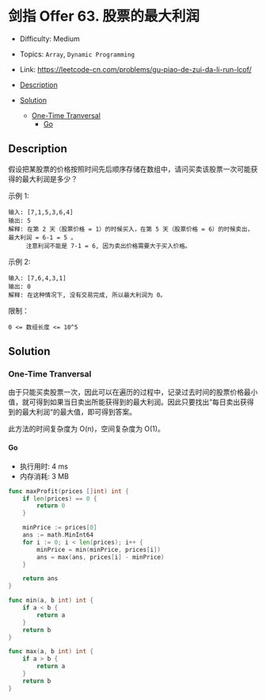 <!-- omit in toc -->
# 剑指 Offer 63.  股票的最大利润

- Difficulty: Medium
- Topics: `Array`, `Dynamic Programming`
- Link: https://leetcode-cn.com/problems/gu-piao-de-zui-da-li-run-lcof/

- [Description](#description)
- [Solution](#solution)
  - [One-Time Tranversal](#one-time-tranversal)
    - [Go](#go)

## Description

假设把某股票的价格按照时间先后顺序存储在数组中，请问买卖该股票一次可能获得的最大利润是多少？

示例 1:
```
输入: [7,1,5,3,6,4]
输出: 5
解释: 在第 2 天（股票价格 = 1）的时候买入，在第 5 天（股票价格 = 6）的时候卖出，最大利润 = 6-1 = 5 。
     注意利润不能是 7-1 = 6, 因为卖出价格需要大于买入价格。
```
示例 2:
```
输入: [7,6,4,3,1]
输出: 0
解释: 在这种情况下, 没有交易完成, 所以最大利润为 0。
```

限制：
```
0 <= 数组长度 <= 10^5
```

## Solution

### One-Time Tranversal

由于只能买卖股票一次，因此可以在遍历的过程中，记录过去时间的股票价格最小值，就可得到如果当日卖出所能获得到的最大利润。因此只要找出”每日卖出获得到的最大利润“的最大值，即可得到答案。

此方法的时间复杂度为 O(n)，空间复杂度为 O(1)。

#### Go

- 执行用时: 4 ms
- 内存消耗: 3 MB

```go
func maxProfit(prices []int) int {
    if len(prices) == 0 {
        return 0
    }

    minPrice := prices[0]
    ans := math.MinInt64
    for i := 0; i < len(prices); i++ {
        minPrice = min(minPrice, prices[i])
        ans = max(ans, prices[i] - minPrice)
    }

    return ans
}

func min(a, b int) int {
    if a < b {
        return a
    }
    return b
}

func max(a, b int) int {
    if a > b {
        return a
    }
    return b
}
```
